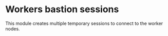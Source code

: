 # Workers bastion sessions

This module creates multiple temporary sessions to connect to the worker nodes.
